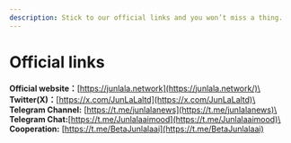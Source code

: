 ```yaml
---
description: Stick to our official links and you won’t miss a thing.
---
```


# Official links

**Official website：**[https://junlala.network](https://junlala.network/)\
**Twitter(X)：**[https://x.com/JunLaLaltd](https://x.com/JunLaLaltd)\
**Telegram Channel:** [https://t.me/junlalanews](https://t.me/junlalanews)\
**Telegram Chat:**[https://t.me/Junlalaaimood](https://t.me/Junlalaaimood)\
**Cooperation:** [https://t.me/BetaJunlalaai](https://t.me/BetaJunlalaai)
